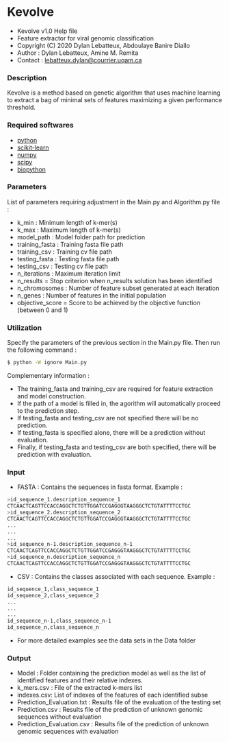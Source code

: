 # Kevolve
* Kevolve v1.0 Help file																		  
* Feature extractor for viral genomic classification                               
* Copyright (C) 2020  Dylan Lebatteux, Abdoulaye Banire Diallo    
* Author : Dylan Lebatteux, Amine M. Remita													  
* Contact : lebatteux.dylan@courrier.uqam.ca

### Description
 Kevolve is a method based on genetic algorithm that uses machine learning to extract a bag of minimal sets of features maximizing a given performance threshold.

### Required softwares
* [python](https://www.python.org/downloads/) 
* [scikit-learn](https://scikit-learn.org/stable/install.html) 
* [numpy](https://numpy.org/install/)
* [scipy](https://www.scipy.org/install.html)                        
* [biopython](https://biopython.org/wiki/Download)    

### Parameters
List of parameters requiring adjustment in the Main.py and Algorithm.py file :
* k_min : Minimum length of k-mer(s)
* k_max : Maximum length of k-mer(s)
* model_path : Model folder path for prediction
* training_fasta : Training fasta file path
* training_csv : Training cv file path
* testing_fasta : Testing fasta file path
* testing_csv : Testing cv file path
* n_iterations : Maximum iteration limit
* n_results = Stop criterion when n_results solution has been identified
* n_chromosomes : Number of feature subset generated at each iteration 
* n_genes : Number of features in the initial population
* objective_score = Score to be achieved by the objective function (between 0 and 1) 

### Utilization
Specify the parameters of the previous section in the Main.py file.
Then run the following command :
```sh
$ python -W ignore Main.py 
```
Complementary information : 
- The training_fasta and training_csv are required for feature extraction and model construction.
- If the path of a model is filled in, the agorithm will automatically proceed to the prediction step.
- If testing_fasta and testing_csv are not specified there will be no prediction.
- If testing_fasta is specified alone, there will be a prediction without evaluation.
- Finally, if testing_fasta and testing_csv are both specified, there will be prediction with evaluation.

### Input
* FASTA : Contains the sequences in fasta format. Example : 
```sh
>id_sequence_1.description_sequence_1 
CTCAACTCAGTTCCACCAGGCTCTGTTGGATCCGAGGGTAAGGGCTCTGTATTTTCCTGC 
>id_sequence_2.description_sequence_2						
CTCAACTCAGTTCCACCAGGCTCTGTTGGATCCGAGGGTAAGGGCTCTGTATTTTCCTGC
...
...
...
>id_sequence_n-1.description_sequence_n-1												 
CTCAACTCAGTTCCACCAGGCTCTGTTGGATCCGAGGGTAAGGGCTCTGTATTTTCCTGC 
>id_sequence_n.description_sequence_n															 
CTCAACTCAGTTCCACCAGGCTCTGTTGGATCCGAGGGTAAGGGCTCTGTATTTTCCTGC 
```

* CSV :  Contains the classes associated with each sequence. Example :
```sh
id_sequence_1,class_sequence_1																 
id_sequence_2,class_sequence_2																		 
...																		 
...																			 
...	
id_sequence_n-1,class_sequence_n-1																 
id_sequence_n,class_sequence_n	
```

* For more detailed examples see the data sets in the Data folder   

### Output
* Model : Folder containing the prediction model as well as the list of identified features and their relative indexes.                                         
* k_mers.csv : File of the extracted k-mers list   
* indexes.csv: List of indexes of the features of each identified subse
* Prediction_Evaluation.txt : Results file of the evaluation of the testing set 
* Prediction.csv : Results file of the prediction of unknown genomic sequences without evaluation        
* Prediction_Evaluation.csv : Results file of the prediction of unknown genomic sequences with evaluation 
                                             
